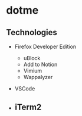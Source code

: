 # dotme

## Technologies 

- Firefox Developer Edition
    - uBlock
    - Add to Notion
    - Vimium
    - Wappalyzer

- VSCode

- iTerm2
    - 
